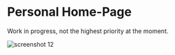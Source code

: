 # Personal Home-Page
Work in progress, not the highest priority at the moment.

![screenshot 12](https://user-images.githubusercontent.com/34348677/36946596-d7cedea4-1fc7-11e8-8638-7b9cd646f77e.png)
